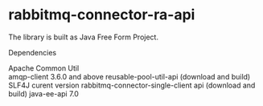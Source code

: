 # rabbitmq-connector-ra-api

The library is built as Java Free Form Project.

Dependencies

Apache Common Util  
amqp-client 3.6.0 and above
reusable-pool-util-api (download and build)
SLF4J curent version
rabbitmq-connector-single-client api (download and build)
java-ee-api 7.0
